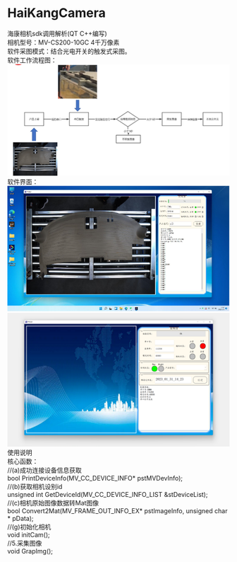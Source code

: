 # HaiKangCamera
海康相机sdk调用解析(QT C++编写)<br>
相机型号：MV-CS200-10GC 4千万像素<br>
软件采图模式：结合光电开关的触发式采图。<br>
软件工作流程图：<br>
![Image text](https://github.com/fpeanut/HaiKangCamera/blob/main/img/1.jpg)<br>
软件界面：<br>
![Image text](https://github.com/fpeanut/HaiKangCamera/blob/main/img/2.jpg)<br>
![Image text](https://github.com/fpeanut/HaiKangCamera/blob/main/img/3.jpg)<br>
使用说明<br>
核心函数：<br>
  //(a)成功连接设备信息获取<br>
	bool PrintDeviceInfo(MV_CC_DEVICE_INFO* pstMVDevInfo);<br>
	//(b)获取相机设别id<br>
	unsigned int GetDeviceId(MV_CC_DEVICE_INFO_LIST &stDeviceList);<br>
	//(c)相机原始图像数据转Mat图像<br>
	bool Convert2Mat(MV_FRAME_OUT_INFO_EX* pstImageInfo, unsigned char * pData);<br>
  //(g)初始化相机<br>
	void initCam();<br>
  //5.采集图像<br>
	void GrapImg();<br>
  
